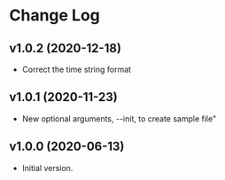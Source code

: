Change Log
==========

v1.0.2 (2020-12-18)
-------------------
- Correct the time string format

v1.0.1 (2020-11-23)
-------------------
- New optional arguments, --init, to create sample file"

v1.0.0 (2020-06-13)
-------------------
- Initial version.
